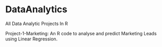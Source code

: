 # DataAnalytics
All Data Analytic Projects In R

Project-1-Marketing: An R code to analyse and predict Marketing Leads using Linear Regression.

